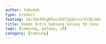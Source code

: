 ```yaml
---
author: tokodab
type: product
featimg: 1Gr3bXfDngMfovz03T2gSUcux7VCHLSkk
title: Deemo Intro Samsung Galaxy S9 Case
tags: [samsung, galaxy, s9]
category: [samsung]
---
```

